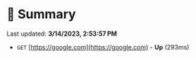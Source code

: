 # 📖 Summary
Last updated: **3/14/2023, 2:53:57 PM**

- `GET` [https://google.com](https://google.com) - **Up** (293ms)
